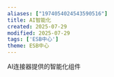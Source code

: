 ```yaml
---
aliases: ["1974054024543590516"]
title: AI智能化
created: 2025-07-29
modified: 2025-07-29
tags: ['ESB中心']
theme: ESB中心
---
```


AI连接器提供的智能化组件